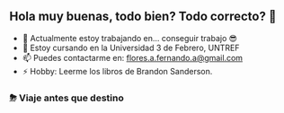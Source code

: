 ## Hola muy buenas, todo bien? Todo correcto? 👋


- 🔭 Actualmente estoy trabajando en... conseguir trabajo 😎
- 🌱 Estoy cursando en la Universidad 3 de Febrero, UNTREF
- 📫 Puedes contactarme en: flores.a.fernando.a@gmail.com
- ⚡ Hobby: Leerme los libros de Brandon Sanderson.


### ⛈ Viaje antes que destino

